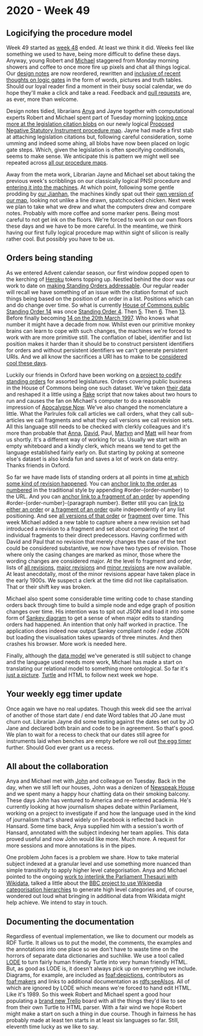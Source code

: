 # 2020 - Week 49

## Logicifying the procedure model

Week 49 started as [week 48](https://ukparliament.github.io/ontologies/meta/weeknotes/2020/48/) ended. At least we think it did. Weeks feel like something we used to have, being more difficult to define these days. Anyway, young Robert and [Michael](https://twitter.com/fantasticlife) staggered from Monday morning showers and coffee to once more fire up pixels and chat all things logical. Our [design notes](https://ukparliament.github.io/ontologies/procedure/flowcharts/meta/design-notes/) are now reordered, rewritten and [inclusive of recent thoughts on logic gates](https://ukparliament.github.io/ontologies/procedure/flowcharts/meta/design-notes/#procedure-maps-with-logic-gates) in the form of words, pictures and truth tables. Should our loyal reader find a moment in their busy social calendar, we do hope they'll make a click and take a read. Feedback and [pull requests](https://github.com/ukparliament/ontologies/blob/master/procedure/flowcharts/meta/design-notes/index.md) are, as ever, more than welcome.

Design notes tidied, librarians [Anya](https://twitter.com/bitten_) and Jayne together with computational experts Robert and Michael spent part of Tuesday morning [looking once more at the legislation citation blobs](https://trello.com/c/Ent3yALT/297-relook-at-legislation-citations-on-pnsi-logic-gate-procedure) on our newly logical [Proposed Negative Statutory Instrument procedure map](https://github.com/ukparliament/ontologies/blob/master/procedure/flowcharts/proposed-negative-sis/logic-gates/proposed-negative-sis.pdf). Jayne had made a first stab at attaching legislation citations but, following careful consideration, some umming and indeed some ahing, all blobs have now been placed on logic gate steps. Which, given the legislation is often specifying conditionals, seems to make sense. We anticipate this is pattern we might well see repeated across [all our procedure maps](https://ukparliament.github.io/ontologies/procedure/procedure-ontology.html#maps).

Away from the meta work, Librarian Jayne and Michael set about taking the previous week's scribblings on our classically logical PNSI procedure and [entering it into the machines](https://trello.com/c/nY1X6vnx/12-input-data-for-pnsi-procedure-to-staging). At which point, following some gentle prodding by [our Jianhan](https://twitter.com/jianhanzhu), the machines kindly spat out their [own version of our map](https://github.com/ukparliament/ontologies/blob/master/meta/weeknotes/2020/49/machine-pnsi.png), looking not unlike a line drawn, spatchcocked chicken. Next week we plan to take what we drew and what the computers drew and compare notes. Probably with more coffee and some marker pens. Being most careful to not get ink on the floors. We're forced to work on our own floors these days and we have to be more careful. In the meantime, we think having our first fully logical procedure map within sight of silicon is really rather cool. But possibly you have to be us.

## Orders being standing

As we entered Advent calendar season, our first window popped open to the kerching of [Heroku](https://en.wikipedia.org/wiki/Heroku) tokens topping up. Nestled behind the door was our work to date on [making Standing Orders addressable](https://standing-orders.herokuapp.com/houses/1/business-extents/1). Our regular reader will recall we have something of an issue with the citation format of such things being based on the position of an order in a list. Positions which can and do change over time. So what is currently [House of Commons public Standing Order 14](https://standing-orders.herokuapp.com/revision-sets/260#order-14) was once [Standing Order 4](https://standing-orders.herokuapp.com/revision-sets/75#order-4). Then [5](https://standing-orders.herokuapp.com/revision-sets/90#order-5). Then [6](https://standing-orders.herokuapp.com/revision-sets/105#order-6). Then [13](https://standing-orders.herokuapp.com/revision-sets/145#order-13). Before finally becoming [14 on the 20th March 1997](https://standing-orders.herokuapp.com/revision-sets/173#order-14). Who knows what number it might have a decade from now. Whilst even our primitive monkey brains can learn to cope with such changes, the machines we're forced to work with are more primitive still. The conflation of label, identifier and list position makes it harder than it should be to construct persistent identifiers for orders and without persistent identifiers we can't generate persistent URIs. And we all know the sacrifices a URI has to make to be [considered cool these days](https://www.w3.org/Provider/Style/URI).

Luckily our friends in Oxford have been working on [a project to codify standing orders](https://parlrulesdata.org/) for assorted legislatures. Orders covering public business in the House of Commons being one such dataset. We've taken [their data](https://parlrulesdata.org/download.html) and reshaped it a little using a [Rake](https://www.rubyguides.com/2019/02/ruby-rake/) script that now takes about two hours to run and causes the fan on Michael's computer to do a reasonable impression of [Apocalypse Now](https://www.youtube.com/watch?v=AoZ0K0NymRo). We've also changed the nomenclature a little. What the Parlrules folk call articles we call orders, what they call sub-articles we call fragments and what they call versions we call revision sets. All this language still needs to be checked with clerkly colleagues and it's more than probable that [Anna](https://twitter.com/LoogaGirl), [David](https://twitter.com/clerkly), Paul, [Martyn](https://twitter.com/martynpatrick) and [Matt](https://twitter.com/MattKorris) will hear from us shortly. It's a different way of working for us. Usually we start with an empty whiteboard and a kindly clerk, which means we tend to get the language established fairly early on. But starting by poking at someone else's dataset is also kinda fun and saves a lot of work on data entry. Thanks friends in Oxford.

So far we have made lists of standing orders at all points in time [at which some kind of revision happened](https://standing-orders.herokuapp.com/revision-sets/110). You can [anchor link to the order as numbered](https://standing-orders.herokuapp.com/revision-sets/110#order-6) in the traditional style by appending #order-{order-number} to the URL. And you can [anchor link to a fragment of an order](https://standing-orders.herokuapp.com/revision-sets/110#order-6-4) by appending #order-{order-number}-{paragraph number}. Better still you can [link to either an order](https://standing-orders.herokuapp.com/orders/144) or [a fragment of an order](https://standing-orders.herokuapp.com/fragments/396) quite independently of any list positioning. And see [all versions of that order](https://standing-orders.herokuapp.com/orders/144/versions) or [fragment](https://standing-orders.herokuapp.com/fragments/396/versions) over time. This week Michael added a new table to capture where a new revision set had introduced a revision to a fragment and set about comparing the text of individual fragments to their direct predecessors. Having confirmed with David and Paul that no revision that merely changes the case of the text could be considered substantive, we now have two types of revision. Those where only the casing changes are marked as minor, those where the wording changes are considered major. At the level fo fragment and order, lists of [all revisions](https://standing-orders.herokuapp.com/fragments/396/versions/revisions), [major revisions](https://standing-orders.herokuapp.com/fragments/396/versions/revisions/major) and [minor revisions](https://standing-orders.herokuapp.com/fragments/396/versions/revisions/minor) are now available. At least anecdotally, most of the minor revisions appear have taken place in the early 1900s. We suspect a clerk at the time did not like capitalisation. That or their shift key was broken.

Michael also spent some considerable time writing code to chase standing orders back through time to build a simple node and edge graph of position changes over time. His intention was to spit out JSON and load it into some form of [Sankey diagram](https://en.wikipedia.org/wiki/Sankey_diagram) to get a sense of when major edits to standing orders had happened. An intention that only half worked in practice. The application does indeed now output Sankey compliant node / edge JSON but loading the visualisation takes upwards of three minutes. And then crashes his browser. More work is needed here.

Finally, although the [data model](https://standing-orders.herokuapp.com/schema.png) we've generated is still subject to change and the language used needs more work, Michael has made a start on translating our relational model to something more ontological. So far it's [just a picture](https://github.com/ukparliament/ontologies/blob/master/_standing-order/standing-order.png). [Turtle](https://en.wikipedia.org/wiki/Turtle_(syntax)) and HTML to follow next week we hope.

## Your weekly egg timer update

Once again we have no real updates. Though this week did see the arrival of another of those start date / end date Word tables that JO Jane must churn out. Librarian Jayne did some testing against the dates set out by JO Jane and declared both brain and code to be in agreement. So that's good. We plan to wait for a recess to check that our dates still agree for instruments laid when benches are empty before we roll out [the egg timer](https://parliament-calendar.herokuapp.com/) further. Should God ever grant us a recess.

## All about the collaboration

Anya and Michael met with [John](https://twitter.com/jb_tweets) and colleague on Tuesday. Back in the day, when we still left our houses, John was a denizen of [Newspeak House](https://www.nwspk.com/) and we spent many a happy hour chatting data on their smoking balcony. These days John has ventured to America and re-entered academia. He's currently looking at how journalism shapes debate within Parliament, working on a project to investigate if and how the language used in the kind of journalism that's shared widely on Facebook is reflected back in Hansard. Some time back, Anya supplied him with a session's worth of Hansard, annotated with the subject indexing her team applies. This data proved useful and now John would like more. Much more. A request for more sessions and more annotations is in the pipes.

One problem John faces is a problem we share. How to take material subject indexed at a granular level and use something more nuanced than simple transitivity to apply higher level categorisation. Anya and Michael pointed to the ongoing [work to interlink the Parliament Thesauri with Wikidata](https://mix-n-match.toolforge.org/#/catalog/1229), talked a little about the [BBC project to use Wikipedia categorisation hierarchies](https://www.bbc.co.uk/blogs/radio4/entries/2d6a771c-b390-4bfa-b94f-c460ed37dd7e) to generate high level categories and, of course, wondered out loud what bringing in additional data from Wikidata might help achieve. We intend to stay in touch.

## Documenting the documentation

Regardless of eventual implementation, we like to document our models as RDF Turtle. It allows us to put the model, the comments, the examples and the annotations into one place so we don't have to waste time on the horrors of separate data dictionaries and suchlike. We use a tool called [LODE](https://essepuntato.it/lode/) to turn fairly human friendly Turtle into very human friendly HTML. But, as good as LODE is, it doesn't always pick up on everything we include. Diagrams, for example, are included as [foaf:depictions](https://github.com/ukparliament/ontologies/blob/master/procedure/procedure-ontology.ttl#L15), contributors as [foaf:makers](https://github.com/ukparliament/ontologies/blob/master/procedure/procedure-ontology.ttl#L16) and links to additional documentation as [rdfs:seeAlsos](https://github.com/ukparliament/ontologies/blob/master/procedure/procedure-ontology.ttl#L53). All of which are ignored by LODE which means we're forced to hand edit HTML. Like it's 1989. So this week Robert and Michael spent a good hour populating a [brand new Trello](https://trello.com/b/dlh7AoOK/turtle-parsing) board with all the things they'd like to see from their own Turtle to HTML parser. With a fair wind we hope Robert might make a start on such a thing in due course. Though in fairness he has probably made at least ten starts in at least six languages so far. Still, eleventh time lucky as we like to say. 